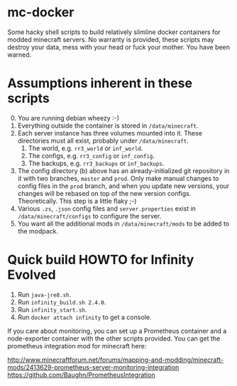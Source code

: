 # mc-docker

Some hacky shell scripts to build relatively slimline docker
containers for modded minecraft servers. No warranty is provided,
these scripts may destroy your data, mess with your head or fuck
your mother. You have been warned.

# Assumptions inherent in these scripts

0.  You are running debian wheezy :-)
1.  Everything outside the container is stored in `/data/minecraft`.
2.  Each server instance has three volumes mounted into it.
    These directories must all exist, probably under `/data/minecraft`.
	1.  The world, e.g. `rr3_world` or `inf_world`.
	2.  The configs, e.g. `rr3_config` or `inf_config`.
	3.  The backups, e.g. `rr3_backups` or `inf_backups`.
3.  The config directory (b) above has an already-initialized git
    repository in it with two branches, `master` and `prod`. Only
	make manual changes to config files in the `prod` branch, and
	when you update new versions, your changes will be rebased on
	top of the new version configs. Theoretically. This step is
	a little flaky ;-)
4.  Various `.zs`, `.json` config files and `server.properties`
    exist in `/data/minecraft/configs` to configure the server.
5.  You want all the additional mods in `/data/minecraft/mods`
    to be added to the modpack.

# Quick build HOWTO for Infinity Evolved

1.  Run `java-jre8.sh`.
2.  Run `infinity_build.sh 2.4.0`.
3.  Run `infinity_start.sh`.
4.  Run `docker attach infinity` to get a console.

If you care about monitoring, you can set up a Prometheus container
and a node-exporter container with the other scripts provided. You
can get the prometheus integration mod for minecraft here:

http://www.minecraftforum.net/forums/mapping-and-modding/minecraft-mods/2413629-prometheus-server-monitoring-integration
https://github.com/Baughn/PrometheusIntegration

